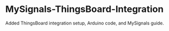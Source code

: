 # MySignals-ThingsBoard-Integration
Added ThingsBoard integration setup, Arduino code, and MySignals guide.
